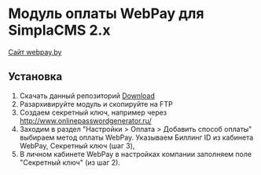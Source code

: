 # Модуль оплаты WebPay для SimplaCMS 2.x
[Сайт webpay.by]

## Установка
1. Скачать данный репозиторий [Download]
2. Разархивируйте модуль и скопируйте на FTP
3. Создаем секретный ключ, например через http://www.onlinepasswordgenerator.ru/
4. Заходим в раздел "Настройки > Оплата > Добавить способ оплаты" выбираем метод оплаты WebPay. Указываем Биллинг ID из кабинета WebPay, Секретный ключ (шаг 3),
5. В личном кабинете WebPay в настройках компании заполняем поле "Секретный ключ" (из шаг 2).

[Download]: <https://github.com/osben/SimplaCMS-WebPay>
[Сайт webpay.by]: <https://webpay.by>
